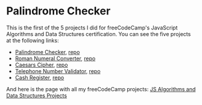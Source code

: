 # Palindrome Checker

This is the first of the 5 projects I did for freeCodeCamp's JavaScript Algorithms and Data Structures certification. You can see the five projects at the following links:

- [Palindrome Checker](https://olhanotolga.github.io/palindrome-checker/index.html), [repo](https://github.com/olhanotolga/palindrome-checker)
- [Roman Numeral Converter](#), [repo]()
- [Caesars Cipher](#), [repo]()
- [Telephone Number Validator](#), [repo]()
- [Cash Register](#), [repo]()

And here is the page with all my freeCodeCamp projects: [JS Algorithms and Data Structures Projects](#)
